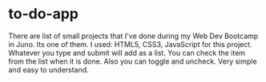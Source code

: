 # to-do-app

There are list of small projects that I've done during my Web Dev Bootcamp in Juno. Its one of them.
I used: HTML5, CSS3, JavaScript for this project.
Whatever you type and submit will add as a list.
You can check the item from the list when it is done.
Also you can toggle and uncheck.
Very simple and easy to understand.
